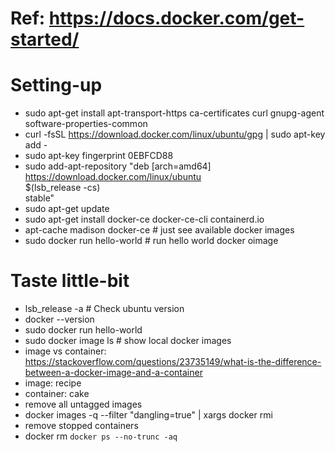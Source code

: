 # Ref: https://docs.docker.com/get-started/

# Setting-up
- sudo apt-get install apt-transport-https ca-certificates curl gnupg-agent software-properties-common
- curl -fsSL https://download.docker.com/linux/ubuntu/gpg | sudo apt-key add -
- sudo apt-key fingerprint 0EBFCD88
- sudo add-apt-repository    "deb [arch=amd64] https://download.docker.com/linux/ubuntu \
   $(lsb_release -cs) \
   stable"
- sudo apt-get update
- sudo apt-get install docker-ce docker-ce-cli containerd.io
- apt-cache madison docker-ce # just see available docker images
- sudo docker run hello-world # run hello world docker oimage

# Taste little-bit
- lsb_release -a # Check ubuntu version
- docker --version
- sudo docker run hello-world
- sudo docker image ls # show local docker images
- image vs container: https://stackoverflow.com/questions/23735149/what-is-the-difference-between-a-docker-image-and-a-container
 - image: recipe
 - container: cake
- remove all untagged images
 - docker images -q --filter "dangling=true" | xargs docker rmi
- remove stopped containers
 - docker rm `docker ps --no-trunc -aq`
